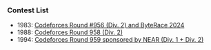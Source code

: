 ### Contest List
- 1983: [Codeforces Round #956 (Div. 2) and ByteRace 2024](https://codeforces.com/contest/1983)
- 1988: [Codeforces Round 958 (Div. 2)](https://codeforces.com/contest/1988)
- 1994: [Codeforces Round 959 sponsored by NEAR (Div. 1 + Div. 2)](https://codeforces.com/contest/1994)
